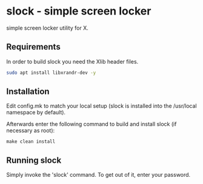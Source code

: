 slock - simple screen locker
============================
simple screen locker utility for X.


Requirements
------------
In order to build slock you need the Xlib header files.

```bash 
sudo apt install libxrandr-dev -y
```

Installation
------------
Edit config.mk to match your local setup (slock is installed into
the /usr/local namespace by default).

Afterwards enter the following command to build and install slock
(if necessary as root):

    make clean install


Running slock
-------------
Simply invoke the 'slock' command. To get out of it, enter your password.
